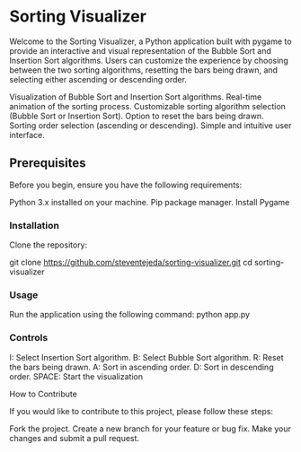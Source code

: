 # Sorting Visualizer

Welcome to the Sorting Visualizer, a Python application built with pygame to provide an interactive and visual representation of the Bubble Sort and Insertion Sort algorithms. Users can customize the experience by choosing between the two sorting algorithms, resetting the bars being drawn, and selecting either ascending or descending order.

Visualization of Bubble Sort and Insertion Sort algorithms.
Real-time animation of the sorting process.
Customizable sorting algorithm selection (Bubble Sort or Insertion Sort).
Option to reset the bars being drawn.
Sorting order selection (ascending or descending).
Simple and intuitive user interface.

## Prerequisites

Before you begin, ensure you have the following requirements:

Python 3.x installed on your machine.
Pip package manager.
Install Pygame

### Installation

Clone the repository:

git clone https://github.com/steventejeda/sorting-visualizer.git
cd sorting-visualizer


### Usage

Run the application using the following command:
python app.py

### Controls

I: Select Insertion Sort algorithm.
B: Select Bubble Sort algorithm.
R: Reset the bars being drawn.
A: Sort in ascending order.
D: Sort in descending order.
SPACE: Start the visualization


How to Contribute

If you would like to contribute to this project, please follow these steps:

Fork the project.
Create a new branch for your feature or bug fix.
Make your changes and submit a pull request.
